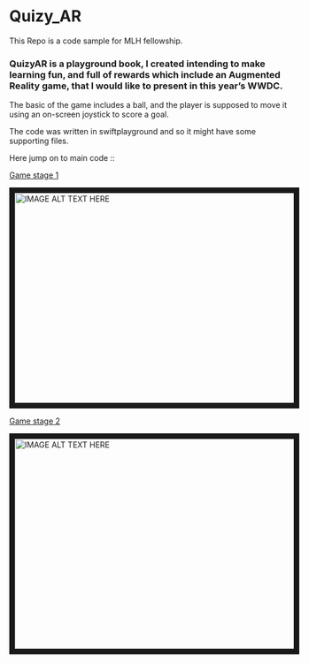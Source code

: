 

# Quizy_AR
This Repo is a code sample for MLH fellowship.

### QuizyAR is a playground book, I created intending to make learning fun, and full of rewards which include an Augmented Reality game, that I would like to present in this year’s WWDC.
The basic of the game includes a ball, and the player is supposed to move it using an on-screen joystick to score a goal. 

The code was written in swiftplayground and so it might have some supporting files.

Here jump on to main code ::


[Game stage 1](https://github.com/paraschhugani/Quizy_AR/blob/main/QuizyAR.playground/Pages/Game%20Stage%201.xcplaygroundpage/Contents.swift)

<a href="http://www.youtube.com/watch?feature=player_embedded&v=3v_iH60kAmI
" target="_blank"><img src="http://img.youtube.com/vi/3v_iH60kAmI/0.jpg" 
alt="IMAGE ALT TEXT HERE" width="640" height="380" border="10" /></a>

[Game stage 2](https://github.com/paraschhugani/Quizy_AR/blob/main/QuizyAR.playground/Pages/Game%20Stage%202.xcplaygroundpage/Contents.swift)


<a href="http://www.youtube.com/watch?feature=player_embedded&v=d-oZtNMDo3M
" target="_blank"><img src="http://img.youtube.com/vi/d-oZtNMDo3M/0.jpg" 
alt="IMAGE ALT TEXT HERE" width="640" height="380" border="10" /></a>
